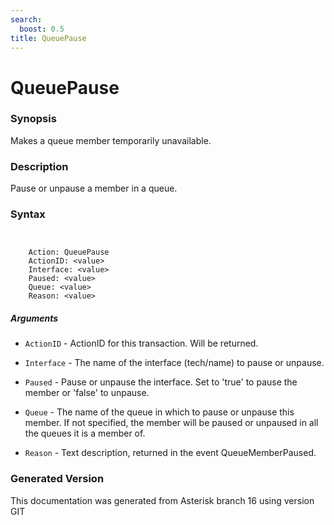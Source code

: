 ```yaml
---
search:
  boost: 0.5
title: QueuePause
---
```


# QueuePause

### Synopsis

Makes a queue member temporarily unavailable.

### Description

Pause or unpause a member in a queue.<br>


### Syntax


```


    Action: QueuePause
    ActionID: <value>
    Interface: <value>
    Paused: <value>
    Queue: <value>
    Reason: <value>

```
##### Arguments


* `ActionID` - ActionID for this transaction. Will be returned.<br>

* `Interface` - The name of the interface (tech/name) to pause or unpause.<br>

* `Paused` - Pause or unpause the interface. Set to 'true' to pause the member or 'false' to unpause.<br>

* `Queue` - The name of the queue in which to pause or unpause this member. If not specified, the member will be paused or unpaused in all the queues it is a member of.<br>

* `Reason` - Text description, returned in the event QueueMemberPaused.<br>


### Generated Version

This documentation was generated from Asterisk branch 16 using version GIT 